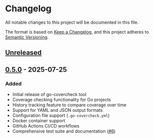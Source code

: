 # Changelog

All notable changes to this project will be documented in this file.

The format is based on [Keep a Changelog](https://keepachangelog.com/en/1.0.0/),
and this project adheres to [Semantic Versioning](https://semver.org/spec/v2.0.0.html).

## [Unreleased]

## [0.5.0] - 2025-07-25

### Added
- Initial release of go-covercheck tool
- Coverage checking functionality for Go projects
- History tracking feature to compare coverage over time
- Support for YAML and JSON output formats
- Configuration file support (`.go-covercheck.yml`)
- Docker container support
- GitHub Actions CI/CD workflows
- Comprehensive test suite and documentation ([#6](https://github.com/mach6/go-covercheck/issues/6))

[Unreleased]: https://github.com/mach6/go-covercheck/compare/v0.5.0...HEAD
[0.5.0]: https://github.com/mach6/go-covercheck/releases/tag/v0.5.0
